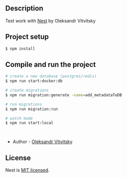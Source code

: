 [//]: # (<p align="center">)

[//]: # (  <a href="http://nestjs.com/" target="blank"><img src="https://nestjs.com/img/logo-small.svg" width="120" alt="Nest Logo" /></a>)

[//]: # (</p>)

[//]: # ()
[//]: # ([circleci-image]: https://img.shields.io/circleci/build/github/nestjs/nest/master?token=abc123def456)

[//]: # ()
[//]: # ([circleci-url]: https://circleci.com/gh/nestjs/nest)

[//]: # ()
[//]: # (  <p align="center">A progressive <a href="http://nodejs.org" target="_blank">Node.js</a> framework for building efficient and scalable server-side applications.</p>)

[//]: # (    <p align="center">)

[//]: # (<a href="https://www.npmjs.com/~nestjscore" target="_blank"><img src="https://img.shields.io/npm/v/@nestjs/core.svg" alt="NPM Version" /></a>)

[//]: # (<a href="https://www.npmjs.com/~nestjscore" target="_blank"><img src="https://img.shields.io/npm/l/@nestjs/core.svg" alt="Package License" /></a>)

[//]: # (<a href="https://www.npmjs.com/~nestjscore" target="_blank"><img src="https://img.shields.io/npm/dm/@nestjs/common.svg" alt="NPM Downloads" /></a>)

[//]: # (<a href="https://circleci.com/gh/nestjs/nest" target="_blank"><img src="https://img.shields.io/circleci/build/github/nestjs/nest/master" alt="CircleCI" /></a>)

[//]: # (<a href="https://coveralls.io/github/nestjs/nest?branch=master" target="_blank"><img src="https://coveralls.io/repos/github/nestjs/nest/badge.svg?branch=master#9" alt="Coverage" /></a>)

[//]: # (<a href="https://discord.gg/G7Qnnhy" target="_blank"><img src="https://img.shields.io/badge/discord-online-brightgreen.svg" alt="Discord"/></a>)

[//]: # (<a href="https://opencollective.com/nest#backer" target="_blank"><img src="https://opencollective.com/nest/backers/badge.svg" alt="Backers on Open Collective" /></a>)

[//]: # (<a href="https://opencollective.com/nest#sponsor" target="_blank"><img src="https://opencollective.com/nest/sponsors/badge.svg" alt="Sponsors on Open Collective" /></a>)

[//]: # (  <a href="https://paypal.me/kamilmysliwiec" target="_blank"><img src="https://img.shields.io/badge/Donate-PayPal-ff3f59.svg" alt="Donate us"/></a>)

[//]: # (    <a href="https://opencollective.com/nest#sponsor"  target="_blank"><img src="https://img.shields.io/badge/Support%20us-Open%20Collective-41B883.svg" alt="Support us"></a>)

[//]: # (  <a href="https://twitter.com/nestframework" target="_blank"><img src="https://img.shields.io/twitter/follow/nestframework.svg?style=social&label=Follow" alt="Follow us on Twitter"></a>)

[//]: # (</p>)

[//]: # (  <!--[![Backers on Open Collective]&#40;https://opencollective.com/nest/backers/badge.svg&#41;]&#40;https://opencollective.com/nest#backer&#41;)

[//]: # (  [![Sponsors on Open Collective]&#40;https://opencollective.com/nest/sponsors/badge.svg&#41;]&#40;https://opencollective.com/nest#sponsor&#41;-->)

## Description

 Test work with [Nest](https://github.com/nestjs/nest) by Oleksandr Vitvitsky

## Project setup

```bash
$ npm install
```

## Compile and run the project

```bash
# create a new database (postgres/redis)
$ npm run start:docker:db

# create migrations
$ npm run migration:generate -name=add_metadataToDB

# run migrations
$ npm run migration:run

# watch mode
$ npm run start:local




```

- Author - [Oleksandr Vitvitsky](https://www.linkedin.com/in/oleksandr-vitvitsky-421555260?utm_source=share&utm_campaign=share_via&utm_content=profile&utm_medium=ios_app)

## License

Nest is [MIT licensed](https://github.com/nestjs/nest/blob/master/LICENSE).

